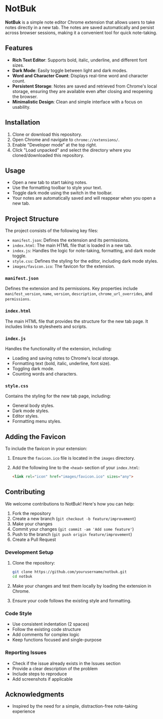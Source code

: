 # NotBuk

**NotBuk** is a simple note editor Chrome extension that allows users to take notes directly in a new tab. The notes are saved automatically and persist across browser sessions, making it a convenient tool for quick note-taking.

## Features

- **Rich Text Editor**: Supports bold, italic, underline, and different font sizes.
- **Dark Mode**: Easily toggle between light and dark modes.
- **Word and Character Count**: Displays real-time word and character count.
- **Persistent Storage**: Notes are saved and retrieved from Chrome's local storage, ensuring they are available even after closing and reopening the browser.
- **Minimalistic Design**: Clean and simple interface with a focus on usability.

## Installation

1. Clone or download this repository.
2. Open Chrome and navigate to `chrome://extensions/`.
3. Enable "Developer mode" at the top right.
4. Click "Load unpacked" and select the directory where you cloned/downloaded this repository.

## Usage

- Open a new tab to start taking notes.
- Use the formatting toolbar to style your text.
- Toggle dark mode using the switch in the toolbar.
- Your notes are automatically saved and will reappear when you open a new tab.

## Project Structure

The project consists of the following key files:

- `manifest.json`: Defines the extension and its permissions.
- `index.html`: The main HTML file that is loaded in a new tab.
- `index.js`: Handles the logic for note-taking, formatting, and dark mode toggle.
- `style.css`: Defines the styling for the editor, including dark mode styles.
- `images/favicon.ico`: The favicon for the extension.

### `manifest.json`

Defines the extension and its permissions. Key properties include `manifest_version`, `name`, `version`, `description`, `chrome_url_overrides`, and `permissions`.

### `index.html`

The main HTML file that provides the structure for the new tab page. It includes links to stylesheets and scripts.

### `index.js`

Handles the functionality of the extension, including:
- Loading and saving notes to Chrome's local storage.
- Formatting text (bold, italic, underline, font size).
- Toggling dark mode.
- Counting words and characters.

### `style.css`

Contains the styling for the new tab page, including:
- General body styles.
- Dark mode styles.
- Editor styles.
- Formatting menu styles.

## Adding the Favicon

To include the favicon in your extension:
1. Ensure the `favicon.ico` file is located in the `images` directory.
2. Add the following line to the `<head>` section of your `index.html`:

   ```html
   <link rel="icon" href="images/favicon.ico" sizes="any">
   ```

## Contributing

We welcome contributions to NotBuk! Here's how you can help:

1. Fork the repository
2. Create a new branch (`git checkout -b feature/improvement`)
3. Make your changes
4. Commit your changes (`git commit -am 'Add some feature'`)
5. Push to the branch (`git push origin feature/improvement`)
6. Create a Pull Request

### Development Setup

1. Clone the repository:
   ```bash
   git clone https://github.com/yourusername/notbuk.git
   cd notbuk
   ```

2. Make your changes and test them locally by loading the extension in Chrome.

3. Ensure your code follows the existing style and formatting.

### Code Style

- Use consistent indentation (2 spaces)
- Follow the existing code structure
- Add comments for complex logic
- Keep functions focused and single-purpose

### Reporting Issues

- Check if the issue already exists in the Issues section
- Provide a clear description of the problem
- Include steps to reproduce
- Add screenshots if applicable

## Acknowledgments

- Inspired by the need for a simple, distraction-free note-taking experience
